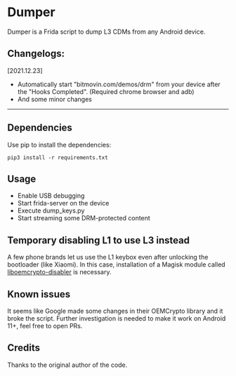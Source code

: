 # Dumper

Dumper is a Frida script to dump L3 CDMs from any Android device.

## Changelogs:
[2021.12.23]
- Automatically start "bitmovin.com/demos/drm" from your device after the "Hooks Completed". (Required chrome browser and adb)
- And some minor changes
---

## Dependencies

Use pip to install the dependencies:

`pip3 install -r requirements.txt`

## Usage

* Enable USB debugging
* Start frida-server on the device
* Execute dump_keys.py
* Start streaming some DRM-protected content

## Temporary disabling L1 to use L3 instead
A few phone brands let us use the L1 keybox even after unlocking the bootloader (like Xiaomi). In this case, installation of a Magisk module called [liboemcrypto-disabler](https://github.com/umylive/liboemcrypto-disabler) is necessary.

## Known issues
It seems like Google made some changes in their OEMCrypto library and it broke the script. Further investigation is needed to make it work on Android 11+, feel free to open PRs.

## Credits
Thanks to the original author of the code.
